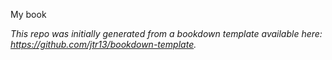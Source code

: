 My book

*This repo was initially generated from a bookdown template available here: https://github.com/jtr13/bookdown-template.*


